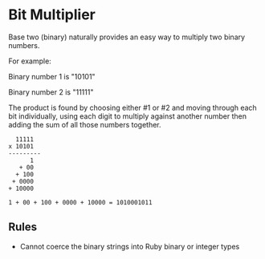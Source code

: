 # Bit Multiplier

Base two (binary) naturally provides an easy way to multiply two binary numbers.

For example:

Binary number 1 is "10101"

Binary number 2 is "11111"

The product is found by choosing either #1 or #2 and moving through each bit individually, using each digit to multiply against another number then adding the sum of all those numbers together.

```
  11111
x 10101
---------
      1
   + 00
  + 100
 + 0000
+ 10000

1 + 00 + 100 + 0000 + 10000 = 1010001011
```

## Rules
- Cannot coerce the binary strings into Ruby binary or integer types
